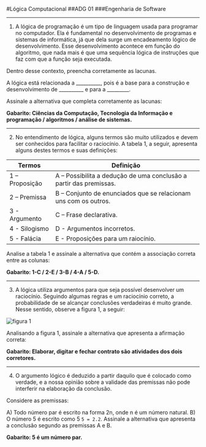 #Lógica Computacional
##ADG 01
###Engenharia de Software

---

1) A lógica de programação é um tipo de linguagem usada para programar no computador. Ela é fundamental no desenvolvimento de programas e sistemas de informática, já que dela surge um encadeamento lógico de desenvolvimento. Esse desenvolvimento acontece em função do algoritmo, que nada mais é que uma sequência lógica de instruções que faz com que a função seja executada.

Dentro desse contexto, preencha corretamente as lacunas.

A lógica está relacionada a __________, pois é a base para a construção e desenvolvimento de __________ e para a _________.

Assinale a alternativa que completa corretamente as lacunas:

**Gabarito: Ciências da Computação, Tecnologia da Informação e programação / algoritmos / análise de sistemas.**

---

2) No entendimento de lógica, alguns termos são muito utilizados e devem ser conhecidos para facilitar o raciocínio. A tabela 1, a seguir, apresenta alguns destes termos e suas definições:

|Termos|Definição|
|-------|---------|
|1 – Proposição|A – Possibilita a dedução de uma conclusão a partir das premissas.|
|2 – Premissa|B – Conjunto de enunciados que se relacionam uns com os outros.|
|3 - Argumento|C – Frase declarativa.|
|4 - Silogismo|D - Argumentos incorretos.|
|5 - Falácia|E - Proposições para um raiocínio.|

Analise a tabela 1 e assinale a alternativa que contém a associação correta entre as colunas:

**Gabarito: 1-C / 2-E / 3-B / 4-A / 5-D.**

---

3) A lógica utiliza argumentos para que seja possível desenvolver um raciocínio. Seguindo algumas regras e um raciocínio correto, a probabilidade de se alcançar conclusões verdadeiras é muito grande. Nesse sentido, observe a figura 1, a seguir:

![figura 1](https://github.com/Felipe-Fig/Logica-Computacional/blob/5dff1ebee99fded00a03b70207376769e54b9a8b/Provas-Avalia%C3%A7%C3%B5es/fig%201%20adg01.png)

Analisando a figura 1, assinale a alternativa que apresenta a afirmação correta:

**Gabarito: Elaborar, digitar e fechar contrato são atividades dos dois corretores.**

---

4) O argumento lógico é deduzido a partir daquilo que é colocado como verdade, e a nossa opinião sobre a validade das premissas não pode interferir na elaboração da conclusão. 

Considere as premissas:

A) Todo número par é escrito na forma 2n, onde n é um número natural.
B) O número 5 é escrito como 5 `5 = 2.2`.
Assinale a alternativa que apresenta a conclusão segundo as premissas A e B.

**Gabarito: 5 é um número par.**
